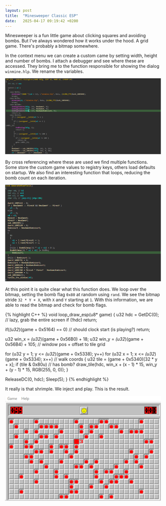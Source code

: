 ```yaml
---
layout: post
title:  "Minesweeper Classic ESP"
date:   2025-04-17 09:19:42 +0200
---
```


Minesweeper is a fun little game about clicking squares and avoiding bombs. But I've always wondered how it works under the hood. A grid game. There's probably a bitmap somewhere. 

In the context menu we can create a custom came by setting width, height and number of bombs. I attach a debugger and see where these are accessed. They bring me to the function responsible for showing the dialog `winmine.hlp`. We rename the variables.

![](/assets/{AB29194B-780E-4E52-A8D0-86B679B54278}.png)

By cross referencing where these are used we find multiple functions. Some store the custom game values to registry keys, others load defaults on startup. We also find an interesting function that loops, reducing the bomb count on each iteration.

![](/assets/{FB211914-8E66-435F-9BAD-01036C06A600}.png)

At this point it is quite clear what this function does. We loop over the bitmap, setting the bomb flag `0x80` at random using `rand`. We see the bitmap stride `32 * Y + X`, with `X` and `Y` starting at `1`. With this information, we are able to read the bitmap and check for bomb flags.

{% highlight C++ %}
void loop_draw_esp(u8* game)
{
  u32 hdc = GetDC(0); // lazy, grab the entire screen
  if (!hdc)
    return;

  if(*(u32*)(game + 0x5164) == 0) // should clock start (is playing?)
    return;

  u32 win_x = *(u32*)(game + 0x56B0) + 18;
  u32 win_y = *(u32*)(game + 0x56B4) + 105; // window pos + offset to tile grid

  for (u32 y = 1; y <= *(u32*)(game + 0x5338); y++)
  for (u32 x = 1; x <= *(u32*)(game + 0x5334); x++) // walk coords
  {
    u32 tile = (game + 0x5340)[32 * y + x];
    if (tile & 0x80u) // has bomb?
      draw_tile(hdc, win_x + (x - 1) * 15, win_y + (y - 1) * 15, RGB(255, 0, 0));
  }

  ReleaseDC(0, hdc);
  Sleep(5);
}
{% endhighlight %}

It really is that shrimple. We inject and play. This is the result.

![](/assets/{EAB758A4-2E16-4FE7-929F-726D7CB065AB}.png)
